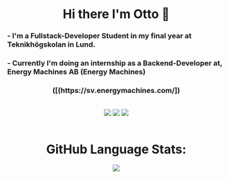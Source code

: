<h1 align="center">Hi there I'm Otto 👋</h1>

<h3 align="left">- I'm a Fullstack-Developer Student in my final year at Teknikhögskolan in Lund.</h3>

<h3 align="left">- Currently I'm doing an internship as a Backend-Developer at,  Energy Machines AB (Energy Machines)</h3>
<h3 align="center">([(https://sv.energymachines.com/])</h3>


<br>
<div align="center">
<a href="mailto:otto.arvidsson94@gmail.com"><img src="https://img.shields.io/badge/Gmail-D14836?style=for-the-badge&logo=gmail&logoColor=white"/></a>
<a href="https://www.linkedin.com/in/otto-arvidsson-1b87b2160/"/><img src="https://img.shields.io/badge/LinkedIn-0077B5?style=for-the-badge&logo=linkedin&logoColor=white"/></a>
<a href="https://fb.com/otto.arvidsson"><img src=https://img.shields.io/badge/Facebook-1877F2?style=for-the-badge&logo=facebook&logoColor=white/></a>
</div>
<br/>
 
<div align="center">

<h1 align="center"> GitHub Language Stats: </h1>

![](https://github-readme-stats.vercel.app/api/top-langs/?username=Ottowski&theme=white&hide_border=true&include_all_commits=true&count_private=true&layout=compact)
